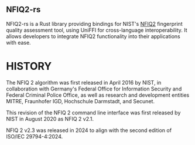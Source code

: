 ## NFIQ2-rs

NFIQ2-rs is a Rust library providing bindings for NIST's [NFIQ2](https://www.nist.gov/services-resources/software/nfiq-2) fingerprint quality assessment tool, using UniFFI for cross-language interoperability. It allows developers to integrate NFIQ2 functionality into their applications with ease.

HISTORY
=======

The NFIQ 2 algorithm was first released in April 2016 by NIST, in collaboration with Germany's Federal Office for Information Security and Federal Criminal Police Office, as well as research and development entities MITRE, Fraunhofer IGD, Hochschule Darmstadt, and Secunet.

This revision of the NFIQ 2 command line interface was first released by NIST in August 2020 as NFIQ 2 v2.1.

NFIQ 2 v2.3 was released in 2024 to align with the second edition of ISO/IEC 29794-4:2024.

